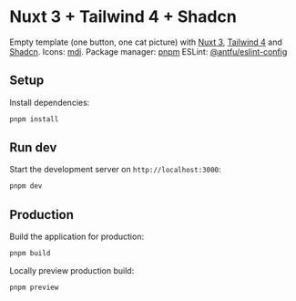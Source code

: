 # Nuxt 3 + Tailwind 4 + Shadcn

Empty template (one button, one cat picture) with [Nuxt 3](https://nuxt.com/), [Tailwind 4](https://tailwindcss.com/) and [Shadcn](https://ui.shadcn.com/).
Icons: [mdi](https://icon-sets.iconify.design/mdi/?keyword=mdi).
Package manager: [pnpm](https://pnpm.io/installation)
ESLint: [@antfu/eslint-config](https://github.com/antfu/eslint-config)

## Setup

Install dependencies:

```bash
pnpm install
```

## Run dev

Start the development server on `http://localhost:3000`:

```bash
pnpm dev
```

## Production

Build the application for production:

```bash
pnpm build
```

Locally preview production build:

```bash
pnpm preview
```
